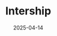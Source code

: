 ---
title: "Intership"
description: record intership preparation and intership experience
date: '2025-04-14'
image: '/posts/Intership/ChatGPT Image 2025年4月16日 16_28_27.png'
tags: 
    - Robot
    - Imitation Learning
    - Manipulation
draft: true
---